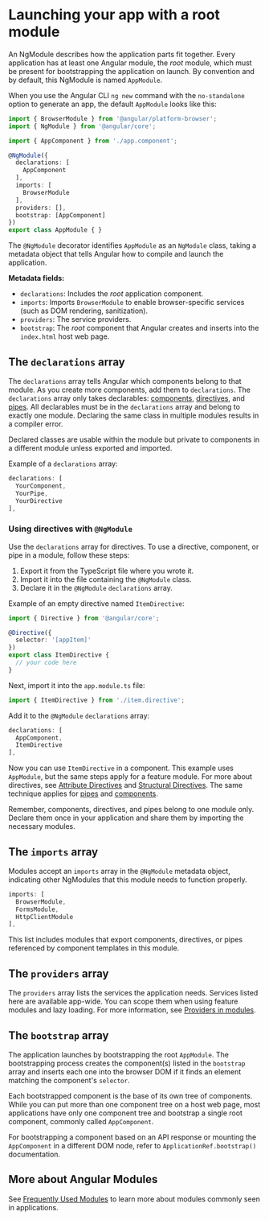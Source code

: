 # Launching your app with a root module

An NgModule describes how the application parts fit together. Every application has at least one Angular module, the *root* module, which must be present for bootstrapping the application on launch. By convention and by default, this NgModule is named `AppModule`.

When you use the Angular CLI `ng new` command with the `no-standalone` option to generate an app, the default `AppModule` looks like this:

```typescript
import { BrowserModule } from '@angular/platform-browser';
import { NgModule } from '@angular/core';

import { AppComponent } from './app.component';

@NgModule({
  declarations: [
    AppComponent
  ],
  imports: [
    BrowserModule
  ],
  providers: [],
  bootstrap: [AppComponent]
})
export class AppModule { }
```

The `@NgModule` decorator identifies `AppModule` as an `NgModule` class, taking a metadata object that tells Angular how to compile and launch the application.

**Metadata fields:**
- `declarations`: Includes the *root* application component.
- `imports`: Imports `BrowserModule` to enable browser-specific services (such as DOM rendering, sanitization).
- `providers`: The service providers.
- `bootstrap`: The *root* component that Angular creates and inserts into the `index.html` host web page.

## The `declarations` array

The `declarations` array tells Angular which components belong to that module. As you create more components, add them to `declarations`. The `declarations` array only takes declarables: [components](guide/components), [directives](guide/directives), and [pipes](guide/templates/pipes). All declarables must be in the `declarations` array and belong to exactly one module. Declaring the same class in multiple modules results in a compiler error.

Declared classes are usable within the module but private to components in a different module unless exported and imported.

Example of a `declarations` array:

```typescript
declarations: [
  YourComponent,
  YourPipe,
  YourDirective
],
```

### Using directives with `@NgModule`

Use the `declarations` array for directives. To use a directive, component, or pipe in a module, follow these steps:

1. Export it from the TypeScript file where you wrote it.
2. Import it into the file containing the `@NgModule` class.
3. Declare it in the `@NgModule` `declarations` array.

Example of an empty directive named `ItemDirective`:

```typescript
import { Directive } from '@angular/core';

@Directive({
  selector: '[appItem]'
})
export class ItemDirective {
  // your code here
}
```

Next, import it into the `app.module.ts` file:

```typescript
import { ItemDirective } from './item.directive';
```

Add it to the `@NgModule` `declarations` array:

```typescript
declarations: [
  AppComponent,
  ItemDirective
],
```

Now you can use `ItemDirective` in a component. This example uses `AppModule`, but the same steps apply for a feature module. For more about directives, see [Attribute Directives](guide/directives/attribute-directives) and [Structural Directives](guide/directives/structural-directives). The same technique applies for [pipes](guide/templates/pipes) and [components](guide/components).

Remember, components, directives, and pipes belong to one module only. Declare them once in your application and share them by importing the necessary modules.

## The `imports` array

Modules accept an `imports` array in the `@NgModule` metadata object, indicating other NgModules that this module needs to function properly.

```typescript
imports: [
  BrowserModule,
  FormsModule,
  HttpClientModule
],
```

This list includes modules that export components, directives, or pipes referenced by component templates in this module.

## The `providers` array

The `providers` array lists the services the application needs. Services listed here are available app-wide. You can scope them when using feature modules and lazy loading. For more information, see [Providers in modules](guide/ngmodules/providers).

## The `bootstrap` array

The application launches by bootstrapping the root `AppModule`. The bootstrapping process creates the component(s) listed in the `bootstrap` array and inserts each one into the browser DOM if it finds an element matching the component's `selector`.

Each bootstrapped component is the base of its own tree of components. While you can put more than one component tree on a host web page, most applications have only one component tree and bootstrap a single root component, commonly called `AppComponent`.

For bootstrapping a component based on an API response or mounting the `AppComponent` in a different DOM node, refer to `ApplicationRef.bootstrap()` documentation.

## More about Angular Modules

See [Frequently Used Modules](guide/ngmodules/frequent) to learn more about modules commonly seen in applications.